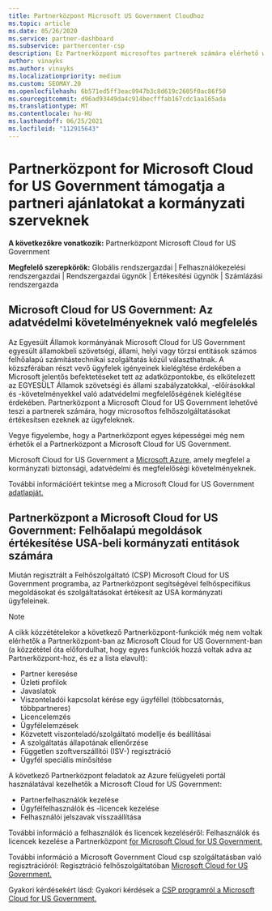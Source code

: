 ```yaml
---
title: Partnerközpont Microsoft US Government Cloudhoz
ms.topic: article
ms.date: 05/26/2020
ms.service: partner-dashboard
ms.subservice: partnercenter-csp
description: Ez Partnerközpont microsoftos partnerek számára elérhető webhely, amely Microsoft-felhőmegoldásokat kínál a kormányzati szervekkel dolgozó ügyfeleknek a Egyesült Államok.
author: vinayks
ms.author: vinayks
ms.localizationpriority: medium
ms.custom: SEOMAY.20
ms.openlocfilehash: 6b571ed5ff3eac0947b3c8d619c2605f0ac86f50
ms.sourcegitcommit: d96ad93449da4c914becfffab167cdc1aa165ada
ms.translationtype: MT
ms.contentlocale: hu-HU
ms.lasthandoff: 06/25/2021
ms.locfileid: "112915643"
---
```

# <a name="partner-center-for-microsoft-cloud-for-us-government-supports-partner-offers-to-government-agencies"></a>Partnerközpont for Microsoft Cloud for US Government támogatja a partneri ajánlatokat a kormányzati szerveknek

**A következőkre vonatkozik:** Partnerközpont Microsoft Cloud for US Government

**Megfelelő szerepkörök:** Globális rendszergazdai | Felhasználókezelési rendszergazdai | Rendszergazdai ügynök | Értékesítési ügynök | Számlázási rendszergazda

## <a name="microsoft-cloud-for-us-government-meeting-data-protection-requirements"></a>Microsoft Cloud for US Government: Az adatvédelmi követelményeknek való megfelelés

Az Egyesült Államok kormányának Microsoft Cloud for US Government egyesült államokbeli szövetségi, állami, helyi vagy törzsi entitások számos felhőalapú számítástechnikai szolgáltatás közül választhatnak. A közszférában részt vevő ügyfelek igényeinek kielégítése érdekében a Microsoft jelentős befektetéseket tett az adatközpontokbe, és elkötelezett az EGYESÜLT Államok szövetségi és állami szabályzatokkal, -előírásokkal és -követelményekkel való adatvédelmi megfelelőségének kielégítése érdekében. Partnerközpont a Microsoft Cloud for US Government lehetővé teszi a partnerek számára, hogy microsoftos felhőszolgáltatásokat értékesítsen ezeknek az ügyfeleknek.

Vegye figyelembe, hogy a Partnerközpont egyes képességei még nem érhetők el a Partnerközpont a Microsoft Cloud for US Government.

Microsoft Cloud for US Government a [Microsoft Azure,](https://azure.microsoft.com/overview/clouds/government/) amely megfelel a kormányzati biztonsági, adatvédelmi és megfelelőségi követelményeknek. 

További információért tekintse meg a Microsoft Cloud for US Government [adatlapját.](https://download.microsoft.com/download/C/9/C/C9CA3002-DFC4-4ADA-841F-DF42AEC042FB/Microsoft_Azure_Government_Datasheet_EN_US.PDF)

## <a name="partner-center-for-microsoft-cloud-for-us-government-selling-cloud-solutions-to-us-government-entities"></a>Partnerközpont a Microsoft Cloud for US Government: Felhőalapú megoldások értékesítése USA-beli kormányzati entitások számára

Miután regisztrált a Felhőszolgáltató (CSP) Microsoft Cloud for US Government programba, az Partnerközpont segítségével felhőspecifikus megoldásokat és szolgáltatásokat értékesít az USA kormányzati ügyfeleinek. 

> [!NOTE]  
> A cikk közzétételekor a következő Partnerközpont-funkciók még nem voltak elérhetők a Partnerközpont-ban az Microsoft Cloud for US Government-ban (a közzététel óta előfordulhat, hogy egyes funkciók hozzá voltak adva az Partnerközpont-hoz, és ez a lista elavult):

- Partner keresése
- Üzleti profilok
- Javaslatok
- Viszonteladói kapcsolat kérése egy ügyféllel (többcsatornás, többpartneres)
- Licencelemzés
- Ügyfélelemzések
- Közvetett viszonteladó/szolgáltató modellje és beállításai
- A szolgáltatás állapotának ellenőrzése
- Független szoftverszállítói (ISV-) regisztráció
- Ügyfél speciális minősítése

A következő Partnerközpont feladatok az Azure felügyeleti portál használatával kezelhetők a Microsoft Cloud for US Government: 

- Partnerfelhasználók kezelése
- Ügyfélfelhasználók és -licencek kezelése
- Felhasználói jelszavak visszaállítása

További információ a felhasználók és licencek kezeléséről: Felhasználók és licencek kezelése a Partnerközpont [for Microsoft Cloud for US Government.](user-management-in-partner-center-for-microsoft-us-govt-cloud.md)

További információ a Microsoft Government Cloud csp szolgáltatásban való regisztrációról: Regisztráció felhőszolgáltatóban [Microsoft Cloud for US Government.](enroll-in-csp-for-microsoft-us-govt-cloud.md)

Gyakori kérdésekért lásd: Gyakori kérdések a [CSP programról a Microsoft Cloud for US Government.](faq-for-us-govt-cloud.yml)
